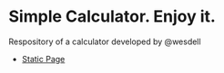 # Simple Calculator. Enjoy it.

Respository of a calculator developed by @wesdell

- [Static Page](https://wesdell.github.io/calculator/)

